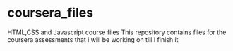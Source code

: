 # coursera_files
HTML,CSS and Javascript course files
This repository contains files for the coursera assessments that i will be working on till I finish it
